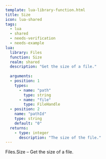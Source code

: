 ```yaml
---
template: lua-library-function.html
title: Size
icon: lua-shared
tags:
  - lua
  - shared
  - needs-verification
  - needs-example
lua:
  library: Files
  function: Size
  realm: shared
  description: "Get the size of a file."
  
  arguments:
  - position: 1
    types:
      - name: "path"
        type: string
      - name: "file"
        type: FileHandle
  - position: 2
    name: "pathId"
    type: string
    default: "0"
  returns:
    - type: integer
      description: "The size of the file."
---
```


<div class="lua__search__keywords">
Files.Size &#x2013; Get the size of a file.
</div>
